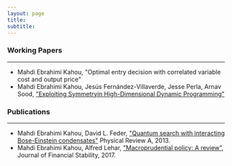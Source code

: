 ```yaml
---
layout: page
title: 
subtitle: 
---
```

>

### Working Papers
-----
- Mahdi Ebrahimi Kahou, "Optimal entry decision with correlated variable cost and output price" 
- Mahdi Ebrahimi Kahou, Jesús Fernández-Villaverde, Jesse Perla, Arnav Sood, <a href="./docs/Papers/symmetry_dynamic_programming.pdf" target="_blank">"Exploiting Symmetryin High-Dimensional Dynamic Programming"</a>

### Publications
-----
- Mahdi Ebrahimi Kahou, David L. Feder, <a href="https://journals.aps.org/pra/abstract/10.1103/PhysRevA.88.032310" target="_blank">"Quantum search with interacting Bose-Einstein condensates"</a> Physical Review A, 2013.
- Mahdi Ebrahimi Kahou, Alfred Lehar, <a href="https://www.sciencedirect.com/science/article/abs/pii/S1572308916302297" target="_blank">"Macroprudential policy: A review"</a>, Journal of Financial Stability, 2017.
